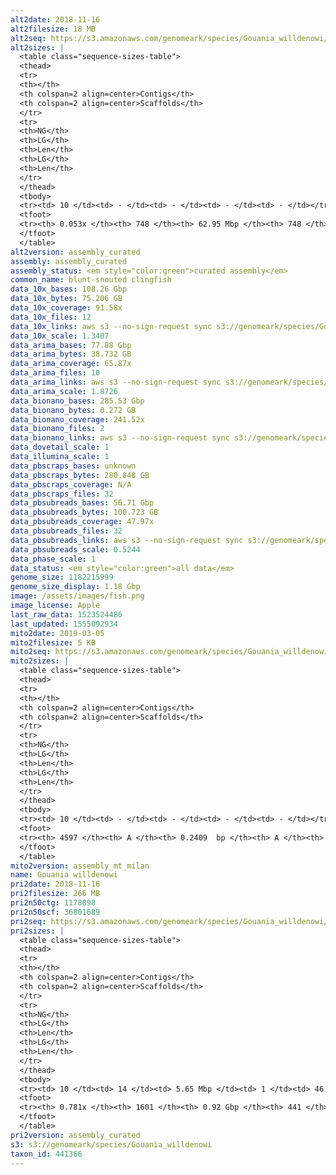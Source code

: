 ```yaml
---
alt2date: 2018-11-16
alt2filesize: 18 MB
alt2seq: https://s3.amazonaws.com/genomeark/species/Gouania_willdenowi/fGouWil2/assembly_curated/fGouWil2.alt.cur.20181116.fasta.gz
alt2sizes: |
  <table class="sequence-sizes-table">
  <thead>
  <tr>
  <th></th>
  <th colspan=2 align=center>Contigs</th>
  <th colspan=2 align=center>Scaffolds</th>
  </tr>
  <tr>
  <th>NG</th>
  <th>LG</th>
  <th>Len</th>
  <th>LG</th>
  <th>Len</th>
  </tr>
  </thead>
  <tbody>
  <tr><td> 10 </td><td> - </td><td> - </td><td> - </td><td> - </td></tr>  <tr><td> 20 </td><td> - </td><td> - </td><td> - </td><td> - </td></tr>  <tr><td> 30 </td><td> - </td><td> - </td><td> - </td><td> - </td></tr>  <tr><td> 40 </td><td> - </td><td> - </td><td> - </td><td> - </td></tr>  <tr style="background-color:#cccccc;"><td> 50 </td><td> - </td><td> - </td><td> - </td><td> - </td></tr>  <tr><td> 60 </td><td> - </td><td> - </td><td> - </td><td> - </td></tr>  <tr><td> 70 </td><td> - </td><td> - </td><td> - </td><td> - </td></tr>  <tr><td> 80 </td><td> - </td><td> - </td><td> - </td><td> - </td></tr>  <tr><td> 90 </td><td> - </td><td> - </td><td> - </td><td> - </td></tr>  <tr><td> 100 </td><td> - </td><td> - </td><td> - </td><td> - </td></tr>  </tbody>
  <tfoot>
  <tr><th> 0.053x </th><th> 748 </th><th> 62.95 Mbp </th><th> 748 </th><th> 62.95 Mbp </th></tr>
  </tfoot>
  </table>
alt2version: assembly_curated
assembly: assembly_curated
assembly_status: <em style="color:green">curated assembly</em>
common_name: blunt-snouted clingfish
data_10x_bases: 108.26 Gbp
data_10x_bytes: 75.206 GB
data_10x_coverage: 91.58x
data_10x_files: 12
data_10x_links: aws s3 --no-sign-request sync s3://genomeark/species/Gouania_willdenowi/fGouWil2/genomic_data/10x/ .<br>
data_10x_scale: 1.3407
data_arima_bases: 77.88 Gbp
data_arima_bytes: 38.732 GB
data_arima_coverage: 65.87x
data_arima_files: 10
data_arima_links: aws s3 --no-sign-request sync s3://genomeark/species/Gouania_willdenowi/fGouWil2/genomic_data/arima/ .<br>
data_arima_scale: 1.8726
data_bionano_bases: 285.53 Gbp
data_bionano_bytes: 0.272 GB
data_bionano_coverage: 241.52x
data_bionano_files: 2
data_bionano_links: aws s3 --no-sign-request sync s3://genomeark/species/Gouania_willdenowi/fGouWil2/genomic_data/bionano/ .<br>
data_dovetail_scale: 1
data_illumina_scale: 1
data_pbscraps_bases: unknown
data_pbscraps_bytes: 280.848 GB
data_pbscraps_coverage: N/A
data_pbscraps_files: 32
data_pbsubreads_bases: 56.71 Gbp
data_pbsubreads_bytes: 100.723 GB
data_pbsubreads_coverage: 47.97x
data_pbsubreads_files: 32
data_pbsubreads_links: aws s3 --no-sign-request sync s3://genomeark/species/Gouania_willdenowi/fGouWil2/genomic_data/pacbio/ . --exclude "*scraps.bam"<br>
data_pbsubreads_scale: 0.5244
data_phase_scale: 1
data_status: <em style="color:green">all data</em>
genome_size: 1182215999
genome_size_display: 1.18 Gbp
image: /assets/images/fish.png
image_license: Apple
last_raw_data: 1523524486
last_updated: 1555092934
mito2date: 2019-03-05
mito2filesize: 5 KB
mito2seq: https://s3.amazonaws.com/genomeark/species/Gouania_willdenowi/fGouWil2/assembly_mt_milan/fGouWil2.MT.20190305.fasta.gz
mito2sizes: |
  <table class="sequence-sizes-table">
  <thead>
  <tr>
  <th></th>
  <th colspan=2 align=center>Contigs</th>
  <th colspan=2 align=center>Scaffolds</th>
  </tr>
  <tr>
  <th>NG</th>
  <th>LG</th>
  <th>Len</th>
  <th>LG</th>
  <th>Len</th>
  </tr>
  </thead>
  <tbody>
  <tr><td> 10 </td><td> - </td><td> - </td><td> - </td><td> - </td></tr>  <tr><td> 20 </td><td> - </td><td> - </td><td> - </td><td> - </td></tr>  <tr><td> 30 </td><td> - </td><td> - </td><td> - </td><td> - </td></tr>  <tr><td> 40 </td><td> - </td><td> - </td><td> - </td><td> - </td></tr>  <tr style="background-color:#cccccc;"><td> 50 </td><td> - </td><td> - </td><td> - </td><td> - </td></tr>  <tr><td> 60 </td><td> - </td><td> - </td><td> - </td><td> - </td></tr>  <tr><td> 70 </td><td> - </td><td> - </td><td> - </td><td> - </td></tr>  <tr><td> 80 </td><td> - </td><td> - </td><td> - </td><td> - </td></tr>  <tr><td> 90 </td><td> - </td><td> - </td><td> - </td><td> - </td></tr>  <tr><td> 100 </td><td> - </td><td> - </td><td> - </td><td> - </td></tr>  </tbody>
  <tfoot>
  <tr><th> 4597 </th><th> A </th><th> 0.2409  bp </th><th> A </th><th> 0.2409  bp </th></tr>
  </tfoot>
  </table>
mito2version: assembly_mt_milan
name: Gouania willdenowi
pri2date: 2018-11-16
pri2filesize: 266 MB
pri2n50ctg: 1178098
pri2n50scf: 36801689
pri2seq: https://s3.amazonaws.com/genomeark/species/Gouania_willdenowi/fGouWil2/assembly_curated/fGouWil2.pri.cur.20181116.fasta.gz
pri2sizes: |
  <table class="sequence-sizes-table">
  <thead>
  <tr>
  <th></th>
  <th colspan=2 align=center>Contigs</th>
  <th colspan=2 align=center>Scaffolds</th>
  </tr>
  <tr>
  <th>NG</th>
  <th>LG</th>
  <th>Len</th>
  <th>LG</th>
  <th>Len</th>
  </tr>
  </thead>
  <tbody>
  <tr><td> 10 </td><td> 14 </td><td> 5.65 Mbp </td><td> 1 </td><td> 46.06 Mbp </td></tr>  <tr><td> 20 </td><td> 41 </td><td> 3.46 Mbp </td><td> 4 </td><td> 43.80 Mbp </td></tr>  <tr><td> 30 </td><td> 81 </td><td> 2.53 Mbp </td><td> 7 </td><td> 42.80 Mbp </td></tr>  <tr><td> 40 </td><td> 137 </td><td> 1.79 Mbp </td><td> 10 </td><td> 38.98 Mbp </td></tr>  <tr style="background-color:#cccccc;"><td> 50 </td><td> 218 </td><td style="background-color:#88ff88;"> 1.18 Mbp </td><td> 13 </td><td style="background-color:#88ff88;"> 36.80 Mbp </td></tr>  <tr><td> 60 </td><td> 341 </td><td> 0.79 Mbp </td><td> 16 </td><td> 33.48 Mbp </td></tr>  <tr><td> 70 </td><td> 566 </td><td> 0.32 Mbp </td><td> 20 </td><td> 26.98 Mbp </td></tr>  <tr><td> 80 </td><td> - </td><td> - </td><td> - </td><td> - </td></tr>  <tr><td> 90 </td><td> - </td><td> - </td><td> - </td><td> - </td></tr>  <tr><td> 100 </td><td> - </td><td> - </td><td> - </td><td> - </td></tr>  </tbody>
  <tfoot>
  <tr><th> 0.781x </th><th> 1601 </th><th> 0.92 Gbp </th><th> 441 </th><th> 0.94 Gbp </th></tr>
  </tfoot>
  </table>
pri2version: assembly_curated
s3: s3://genomeark/species/Gouania_willdenowi
taxon_id: 441366
---
```

